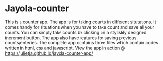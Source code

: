# Jayola-counter
This is a counter app.
The app is for taking counts in different situtations. It comes handy for situations when you have to take count and save all your counts. You can simply take counts by clicking on a stylishly designed increment button. The app also have features for saving previous counts/enteries.
The complete app contains three files which contain codes written in html, css and javascript.
View the app in action @ https://julietja.github.io/jayola-counter-app/

